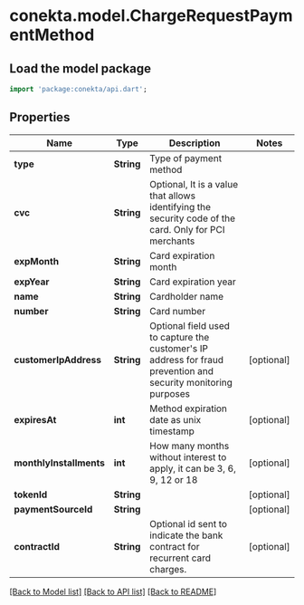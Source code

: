 # conekta.model.ChargeRequestPaymentMethod

## Load the model package
```dart
import 'package:conekta/api.dart';
```

## Properties
Name | Type | Description | Notes
------------ | ------------- | ------------- | -------------
**type** | **String** | Type of payment method | 
**cvc** | **String** | Optional, It is a value that allows identifying the security code of the card. Only for PCI merchants | 
**expMonth** | **String** | Card expiration month | 
**expYear** | **String** | Card expiration year | 
**name** | **String** | Cardholder name | 
**number** | **String** | Card number | 
**customerIpAddress** | **String** | Optional field used to capture the customer's IP address for fraud prevention and security monitoring purposes | [optional] 
**expiresAt** | **int** | Method expiration date as unix timestamp | [optional] 
**monthlyInstallments** | **int** | How many months without interest to apply, it can be 3, 6, 9, 12 or 18 | [optional] 
**tokenId** | **String** |  | [optional] 
**paymentSourceId** | **String** |  | [optional] 
**contractId** | **String** | Optional id sent to indicate the bank contract for recurrent card charges. | [optional] 

[[Back to Model list]](../README.md#documentation-for-models) [[Back to API list]](../README.md#documentation-for-api-endpoints) [[Back to README]](../README.md)


